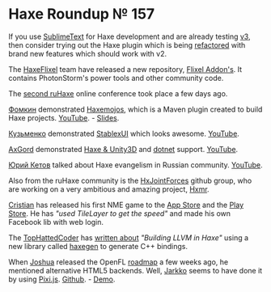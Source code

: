 [_template]: roundup.html
# Haxe Roundup № 157

If you use [SublimeText][link 1] for Haxe development and are already testing [v3][link 2], then consider trying out the Haxe plugin which is being [refactored][link 3] with brand new features which should work with v2.

The [HaxeFlixel][link 4] team have released a new repository, [Flixel Addon's][link 5]. It contains PhotonStorm's power tools and other community code.

The [second ruHaxe][link 6] online conference took place a few days ago.

[Фомкин][link 7] demonstrated [Haxemojos][link 8], which is a Maven plugin created to build Haxe projects. [YouTube][link 9]. - [Slides][link 10].

[Кузьменко][link 11] demonstrated [StablexUI][link 12] which looks awesome. [YouTube][link 13].

[AxGord][link 14] demonstrated [Haxe &amp; Unity3D][link 15] and [dotnet][link 16] support. [YouTube][link 17].

[Юрий Кетов][link 18] talked about Haxe evangelism in Russian community. [YouTube][link 19].

Also from the ruHaxe community is the [HxJointForces][link 20] github group, who are working on a very ambitious and amazing project, [Hxmr][link 21].

[Cristian][link 22] has released his first NME game to the [App Store][link 23] and the [Play Store][link 24]. He has *"used TileLayer to get the speed"* and made his own Facebook lib with web login.

The [TopHattedCoder][link 25] has [written about][link 26] *"Building LLVM in Haxe"* using a new library called [haxegen][link 27] to generate C++ bindings.

When [Joshua][link 28] released the OpenFL [roadmap][link 29] a few weeks ago, he mentioned alternative HTML5 backends. Well, [Jarkko][link 30] seems to have done it by using [Pixi.js][link 31]. [Github][link 32]. - [Demo][link 33].

[link 1]: http://www.sublimetext.com/ "SublimeText"
[link 2]: http://www.sublimetext.com/3 "v3"
[link 3]: https://github.com/clemos/haxe-sublime-bundle/tree/refactoring "refactored"
[link 4]: https://twitter.com/HaxeFlixel "HaxeFlixel"
[link 5]: https://github.com/HaxeFlixel/flixel-addons "Flixel Addon&#8217;s"
[link 6]: http://haxe.ru/content/ruhaxe-online-konferentsiya-2 "second ruHaxe"
[link 7]: https://twitter.com/yelbota "Фомкин"
[link 8]: http://opensource.tenderowls.com/haxemojos/ "Haxemojos"
[link 9]: https://www.youtube.com/watch?v=_ggHOjgGEU0&amp;list=PLU2M-shPcj1z2vEXTibq6ahTmx7z3ew_u&amp;index=1 "YouTube"
[link 10]: https://docs.google.com/presentation/d/1f2Su8vQtJiPO6_VjB8IwHec1jxZORB--NbtSuPjQDXM/edit#slide=id.p "Slides"
[link 11]: https://twitter.com/RealyUniqueName "Кузьменко"
[link 12]: https://github.com/RealyUniqueName/StablexUI "StablexUI"
[link 13]: https://www.youtube.com/watch?v=MQm2cLJDxoY&amp;list=PLU2M-shPcj1z2vEXTibq6ahTmx7z3ew_u&amp;index=2 "YouTube"
[link 14]: https://github.com/AxGord?tab=repositories "AxGord"
[link 15]: https://github.com/AxGord/hx-unity3d "Haxe &amp; Unity3D"
[link 16]: https://github.com/AxGord/hx-dotnet "dotnet"
[link 17]: https://www.youtube.com/watch?v=cYmiD0y3ZB8&amp;list=PLU2M-shPcj1z2vEXTibq6ahTmx7z3ew_u&amp;index=4 "YouTube"
[link 18]: https://twitter.com/haxe_ru "Юрий Кетов"
[link 19]: https://www.youtube.com/watch?v=pB8ufniezXw&amp;list=PLU2M-shPcj1z2vEXTibq6ahTmx7z3ew_u&amp;index=3 "YouTube"
[link 20]: https://github.com/HxJointForces "HxJointForces"
[link 21]: https://github.com/HxJointForces/Hxmr "Hxmr"
[link 22]: https://plus.google.com/u/0/102107851985427662355?prsrc=4 "Cristian"
[link 23]: https://itunes.apple.com/ro/app/ice-breaker-by-jagermeister/id667253740?mt=8 "App Store"
[link 24]: https://play.google.com/store/apps/details?id=ro.kinecto.icebreaker&amp;feature=search_result#?t=W251bGwsMSwyLDEsInJvLmtpbmVjdG8uaWNlYnJlYWtlciJd "Play Store"
[link 25]: https://github.com/tophattedcoder "TopHattedCoder"
[link 26]: http://tophattedcoder.github.io/building-llvm-in-haxe/ "written about"
[link 27]: https://github.com/TopHattedCoder/haxegen "haxegen"
[link 28]: https://twitter.com/singmajesty "Joshua"
[link 29]: https://github.com/openfl/openfl/wiki/Roadmap "roadmap"
[link 30]: https://plus.google.com/u/0/107757129156852236156 "Jarkko"
[link 31]: https://github.com/GoodBoyDigital/pixi.js/ "Pixi.js"
[link 32]: https://github.com/jarkkosyrjala/Pixi.js_Haxe_Externs "Github"
[link 33]: http://jarkko.syrjala.fi/pinball/webgl/ "Demo"


